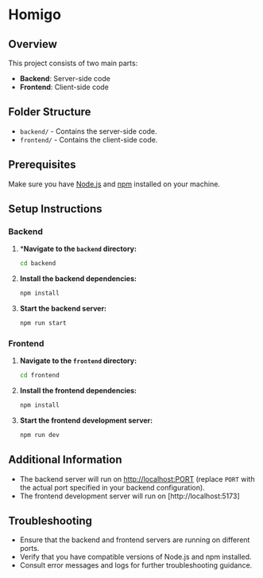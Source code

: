 
# Homigo

## Overview

This project consists of two main parts:
- **Backend**: Server-side code
- **Frontend**: Client-side code

## Folder Structure

- `backend/` - Contains the server-side code.
- `frontend/` - Contains the client-side code.

## Prerequisites

Make sure you have [Node.js](https://nodejs.org/) and [npm](https://www.npmjs.com/) installed on your machine.

## Setup Instructions

### Backend

1. ***Navigate to the `backend` directory:**

   ```bash
   cd backend
   ```

2. **Install the backend dependencies:**

   ```bash
   npm install
   ```

3. **Start the backend server:**

   ```bash
   npm run start
   ```

### Frontend

1. **Navigate to the `frontend` directory:**

   ```bash
   cd frontend
   ```

2. **Install the frontend dependencies:**

   ```bash
   npm install
   ```

3. **Start the frontend development server:**

   ```bash
   npm run dev
   ```

## Additional Information

- The backend server will run on [http://localhost:PORT](http://localhost:PORT) (replace `PORT` with the actual port specified in your backend configuration).
- The frontend development server will run on [http://localhost:5173]

## Troubleshooting

- Ensure that the backend and frontend servers are running on different ports.
- Verify that you have compatible versions of Node.js and npm installed.
- Consult error messages and logs for further troubleshooting guidance.



